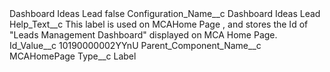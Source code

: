 <?xml version="1.0" encoding="UTF-8"?>
<CustomMetadata xmlns="http://soap.sforce.com/2006/04/metadata" xmlns:xsi="http://www.w3.org/2001/XMLSchema-instance" xmlns:xsd="http://www.w3.org/2001/XMLSchema">
    <label>Dashboard Ideas Lead</label>
    <protected>false</protected>
    <values>
        <field>Configuration_Name__c</field>
        <value xsi:type="xsd:string">Dashboard Ideas Lead</value>
    </values>
    <values>
        <field>Help_Text__c</field>
        <value xsi:type="xsd:string">This label is used on MCAHome Page , and stores the Id of &quot;Leads Management Dashboard&quot; displayed on MCA Home Page.</value>
    </values>
    <values>
        <field>Id_Value__c</field>
        <value xsi:type="xsd:string">10190000002YYnU</value>
    </values>
    <values>
        <field>Parent_Component_Name__c</field>
        <value xsi:type="xsd:string">MCAHomePage</value>
    </values>
    <values>
        <field>Type__c</field>
        <value xsi:type="xsd:string">Label</value>
    </values>
</CustomMetadata>
